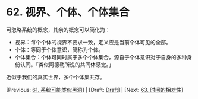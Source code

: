 # 62. 视界、个体、个体集合

可忽略系统的概念，其余的概念可以简化为：

* 视界：每个个体的视界不要求一致，定义应是当前个体可见的全部。
* 个体：等同于个体意识，简称为个体。
* 个体集合：个体可同时属于多个个体集合，源自于个体意识对于自身的多种身份认同。「类似阿德勒所说的共同体感觉。」

近似于我们的真实世界，多个个体集共存。

[Previous: [61. 系统可能类似黑洞](61.md)] | [Draft: [Draft](../Draft.md)] | [Next: [63. 时间的相对性](63.md)]